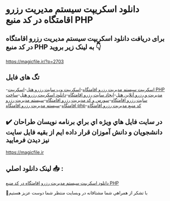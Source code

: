 # دانلود اسکریپت سیستم مدیریت رزرو اقامتگاه در کد منبع PHP

## برای دریافت دانلود اسکریپت سیستم مدیریت رزرو اقامتگاه در کد منبع PHP به لینک زیر بروید 👇

https://magicfile.ir/?p=2703

## تگ های فایل

-[اسکریپت سیستم مدیریت رزرو اقامتگاه](https://magicfile.ir/product/%d8%a7%d8%b3%da%a9%d8%b1%db%8c%d9%be%d8%aa-%d8%b3%db%8c%d8%b3%d8%aa%d9%85-%d9%85%d8%af%db%8c%d8%b1%db%8c%d8%aa-%d8%b1%d8%b2%d8%b1%d9%88-%d8%a7%d9%82%d8%a7%d9%85%d8%aa%da%af%d8%a7%d9%87-%d8%af%d8%b1-%da%a9%d8%af-php/)-[اسکریپت وب سایت رزرو هتل](https://magicfile.ir/product/%d8%a7%d8%b3%da%a9%d8%b1%db%8c%d9%be%d8%aa-%d8%b3%db%8c%d8%b3%d8%aa%d9%85-%d9%85%d8%af%db%8c%d8%b1%db%8c%d8%aa-%d8%b1%d8%b2%d8%b1%d9%88-%d8%a7%d9%82%d8%a7%d9%85%d8%aa%da%af%d8%a7%d9%87-%d8%af%d8%b1-%da%a9%d8%af-php/)-[اسکریپت PHP مدیریت و رزرو آنلاین هتل](https://magicfile.ir/product/%d8%a7%d8%b3%da%a9%d8%b1%db%8c%d9%be%d8%aa-%d8%b3%db%8c%d8%b3%d8%aa%d9%85-%d9%85%d8%af%db%8c%d8%b1%db%8c%d8%aa-%d8%b1%d8%b2%d8%b1%d9%88-%d8%a7%d9%82%d8%a7%d9%85%d8%aa%da%af%d8%a7%d9%87-%d8%af%d8%b1-%da%a9%d8%af-php/)-[ایجاد سایت رزرو اقامتگاه](https://magicfile.ir/product/%d8%a7%d8%b3%da%a9%d8%b1%db%8c%d9%be%d8%aa-%d8%b3%db%8c%d8%b3%d8%aa%d9%85-%d9%85%d8%af%db%8c%d8%b1%db%8c%d8%aa-%d8%b1%d8%b2%d8%b1%d9%88-%d8%a7%d9%82%d8%a7%d9%85%d8%aa%da%af%d8%a7%d9%87-%d8%af%d8%b1-%da%a9%d8%af-php/)-[دانلود اسکریپت رزرو هتل](https://magicfile.ir/product/%d8%a7%d8%b3%da%a9%d8%b1%db%8c%d9%be%d8%aa-%d8%b3%db%8c%d8%b3%d8%aa%d9%85-%d9%85%d8%af%db%8c%d8%b1%db%8c%d8%aa-%d8%b1%d8%b2%d8%b1%d9%88-%d8%a7%d9%82%d8%a7%d9%85%d8%aa%da%af%d8%a7%d9%87-%d8%af%d8%b1-%da%a9%d8%af-php/)-[ساخت سایت رزرو اقامتگاه](https://magicfile.ir/product/%d8%a7%d8%b3%da%a9%d8%b1%db%8c%d9%be%d8%aa-%d8%b3%db%8c%d8%b3%d8%aa%d9%85-%d9%85%d8%af%db%8c%d8%b1%db%8c%d8%aa-%d8%b1%d8%b2%d8%b1%d9%88-%d8%a7%d9%82%d8%a7%d9%85%d8%aa%da%af%d8%a7%d9%87-%d8%af%d8%b1-%da%a9%d8%af-php/)-[سورس و کد مدیریت رزرو اقامتگاه](https://magicfile.ir/product/%d8%a7%d8%b3%da%a9%d8%b1%db%8c%d9%be%d8%aa-%d8%b3%db%8c%d8%b3%d8%aa%d9%85-%d9%85%d8%af%db%8c%d8%b1%db%8c%d8%aa-%d8%b1%d8%b2%d8%b1%d9%88-%d8%a7%d9%82%d8%a7%d9%85%d8%aa%da%af%d8%a7%d9%87-%d8%af%d8%b1-%da%a9%d8%af-php/)-[سیستم مدیریت رزرو اقامتگاه](https://magicfile.ir/product/%d8%a7%d8%b3%da%a9%d8%b1%db%8c%d9%be%d8%aa-%d8%b3%db%8c%d8%b3%d8%aa%d9%85-%d9%85%d8%af%db%8c%d8%b1%db%8c%d8%aa-%d8%b1%d8%b2%d8%b1%d9%88-%d8%a7%d9%82%d8%a7%d9%85%d8%aa%da%af%d8%a7%d9%87-%d8%af%d8%b1-%da%a9%d8%af-php/)-[سیستم مدیریت رزرو اقامتگاه php](https://magicfile.ir/product/%d8%a7%d8%b3%da%a9%d8%b1%db%8c%d9%be%d8%aa-%d8%b3%db%8c%d8%b3%d8%aa%d9%85-%d9%85%d8%af%db%8c%d8%b1%db%8c%d8%aa-%d8%b1%d8%b2%d8%b1%d9%88-%d8%a7%d9%82%d8%a7%d9%85%d8%aa%da%af%d8%a7%d9%87-%d8%af%d8%b1-%da%a9%d8%af-php/)-[کد منبع مدیریت رزرو اقامتگاه](https://magicfile.ir/product/%d8%a7%d8%b3%da%a9%d8%b1%db%8c%d9%be%d8%aa-%d8%b3%db%8c%d8%b3%d8%aa%d9%85-%d9%85%d8%af%db%8c%d8%b1%db%8c%d8%aa-%d8%b1%d8%b2%d8%b1%d9%88-%d8%a7%d9%82%d8%a7%d9%85%d8%aa%da%af%d8%a7%d9%87-%d8%af%d8%b1-%da%a9%d8%af-php/)

## ✔️ در سايت فايل هاي ويژه اي براي برنامه نويسان طراحان دانشجويان و دانش آموزان قرار داده ايم از بقيه فايل سايت نيز ديدن فرماييد

https://magicfile.ir


## لينک دانلود اصلي 📥 :

[دانلود اسکریپت سیستم مدیریت رزرو اقامتگاه در کد منبع PHP](https://magicfile.ir/product/%d8%a7%d8%b3%da%a9%d8%b1%db%8c%d9%be%d8%aa-%d8%b3%db%8c%d8%b3%d8%aa%d9%85-%d9%85%d8%af%db%8c%d8%b1%db%8c%d8%aa-%d8%b1%d8%b2%d8%b1%d9%88-%d8%a7%d9%82%d8%a7%d9%85%d8%aa%da%af%d8%a7%d9%87-%d8%af%d8%b1-%da%a9%d8%af-php/) 


🙏با تشکر از همراهي شما مشتاقانه در وبسایت منتظر شما دوست عزیز هستیم


